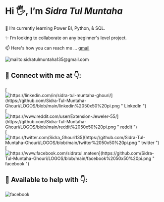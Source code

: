  # Hi 🖐, I’m *Sidra Tul Muntaha*
 🌱 I’m currently learning Power BI, Python, & SQL.
 
 ✨ I’m looking to collaborate on any beginner's level project.
 
 📫 Here's how you can reach me ...
 [gmail](mailto:sidratulmuntaha135@gmail.com)
 
   ![mailto:sidratulmuntaha135@gmail.com](https://github.com/Sidra-Tul-Muntaha-Ghouri/LOGOS/blob/main/gmail%2050x50%20pi.png "Gmail")
        
## 📎 Connect with me at 👇:

  [![https://linkedin.com/in/sidra-tul-muntaha-ghouri/](https://github.com/Sidra-Tul-Muntaha-Ghouri/LOGOS/blob/main/linkedin%2050x50%20pi.png " LinkedIn ")](https://linkedin.com/in/sidra-tul-muntaha-ghouri/)
  [![https://www.reddit.com/user/Extension-Jeweler-55/](https://github.com/Sidra-Tul-Muntaha-Ghouri/LOGOS/blob/main/reddit%2050x50%20pi.png " reddit ")](https://www.reddit.com/user/Extension-Jeweler-55/)
  [![https://twitter.com/Sidra_Ghouri135](https://github.com/Sidra-Tul-Muntaha-Ghouri/LOGOS/blob/main/twitter%2050x50%20pi.png " twitter ")](https://twitter.com/Sidra_Ghouri135)
  [![https://www.facebook.com/sidratul.mateen](https://github.com/Sidra-Tul-Muntaha-Ghouri/LOGOS/blob/main/facebook%2050x50%20pi.png " facebook ")](https://www.facebook.com/sidratul.mateen)
## 📎 Available to help with 👇:
   ![](https://github.com/Sidra-Tul-Muntaha-Ghouri/LOGOS/blob/main/facebook%2050x50%20pi.png " facebook ")
   
    
<!---
Sidra-Tul-Muntaha-Ghouri/Sidra-Tul-Muntaha-Ghouri is a ✨ special ✨ repository because its `README.md` (this file) appears on your GitHub profile.
You can click the Preview link to take a look at your changes.
--->
